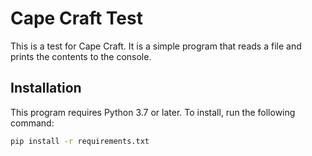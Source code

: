 # Cape Craft Test

This is a test for Cape Craft. It is a simple program that reads a file and prints the contents to the console.

## Installation

This program requires Python 3.7 or later. To install, run the following command:

```bash
pip install -r requirements.txt
```
